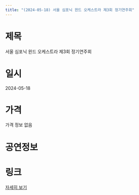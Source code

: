 ```yaml
---
title: "(2024-05-18) 서울 심포닉 윈드 오케스트라 제3회 정기연주회"
---
```


# 제목
서울 심포닉 윈드 오케스트라 제3회 정기연주회

# 일시
2024-05-18

# 가격
가격 정보 없음

# 공연정보


# 링크
[자세히 보기](https://www.sac.or.kr/site/main/show/show_view?SN=68863, "https://www.sac.or.kr/site/main/show/show_view?SN=68863")
